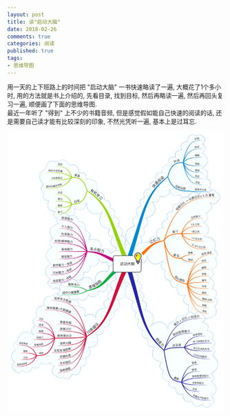 ```yaml
---
layout: post
title: 读"启动大脑"
date: 2018-02-26
comments: true
categories: 阅读
published: true
tags:
- 思维导图
---
```


用一天的上下班路上的时间把 "启动大脑" 一书快速略读了一遍, 大概花了1个多小时, 用的方法就是书上介绍的, 先看目录, 找到目标, 然后再略读一遍, 然后再回头复习一遍, 顺便画了下面的思维导图.  
最近一年听了 "得到" 上不少的书籍音频, 但是感觉假如能自己快速的阅读的话, 还是需要自己读才能有比较深刻的印象, 不然光凭听一遍, 基本上是过耳忘.  


<!-- more -->

![启动大脑一书的思维导图](/public/images/2018/mindmap-of-use-your-head.png)


